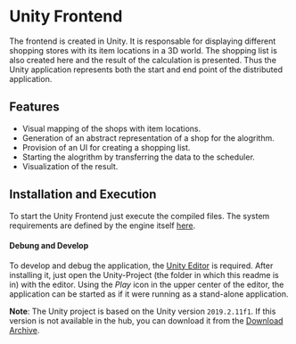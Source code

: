 # Unity Frontend
The frontend is created in Unity. It is responsable for displaying different shopping stores with its item locations in a 3D world. The shopping list is also created here and the result of the calculation is presented. Thus the Unity application represents both the start and end point of the distributed application.


## Features
- Visual mapping of the shops with item locations.
- Generation of an abstract representation of a shop for the alogrithm.
- Provision of an UI for creating a shopping list.
- Starting the alogrithm by transferring the data to the scheduler.
- Visualization of the result.


## Installation and Execution
To start the Unity Frontend just execute the compiled files.
The system requirements are defined by the engine itself [here](https://unity3d.com/de/unity/system-requirements).

#### Debung and Develop
To develop and debug the application, the [Unity Editor](https://unity.com) is required. After installing it, just open the Unity-Project (the folder in which this readme is in) with the editor. Using the *Play* icon in the upper center of the editor, the application can be started as if it were running as a stand-alone application.

**Note**: The Unity project is based on the Unity version `2019.2.11f1`. 
If this version is not available in the hub, you can download it from the [Download Archive](https://unity3d.com/de/get-unity/download/archive).
